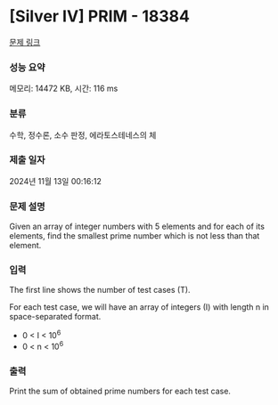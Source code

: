 # [Silver IV] PRIM - 18384 

[문제 링크](https://www.acmicpc.net/problem/18384) 

### 성능 요약

메모리: 14472 KB, 시간: 116 ms

### 분류

수학, 정수론, 소수 판정, 에라토스테네스의 체

### 제출 일자

2024년 11월 13일 00:16:12

### 문제 설명

<p>Given an array of integer numbers with 5 elements and for each of its elements, find the smallest prime number which is not less than that element.</p>

### 입력 

 <p>The first line shows the number of test cases (T).</p>

<p>For each test case, we will have an array of integers (I) with length n in space-separated format.</p>

<ul>
	<li>0 < I < 10<sup>6</sup></li>
	<li>0 < n < 10<sup>6</sup></li>
</ul>

### 출력 

 <p>Print the sum of obtained prime numbers for each test case.</p>

